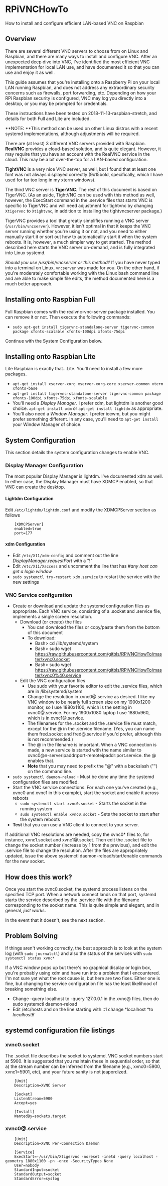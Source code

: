 # RPiVNCHowTo

How to install and configure efficient LAN-based VNC on Raspbian

## Overview

There are several different VNC servers to choose from on Linux and Raspbian, and there are many ways to install and configure VNC. After an unexpected deep dive into VNC, I've identified the most efficient VNC implementation for local LAN use, and have documented it so that you can use and enjoy it as well.

This guide assumes that you're installing onto a Raspberry Pi on your local LAN running Raspbian, and does not address any extraordinary security concerns such as firewalls, port forwarding, etc. Depending on how your RPi Raspbian security is configured, VNC may log you directly into a desktop, or you may be prompted for credentials.

These instructions have been tested on 2018-11-13-raspbian-stretch, and details for both Full and Lite are included.

**NOTE: **This method can be used on other Linux distros with a recent systemd implementations, although adjustments will be required.

There are (at least) 3 different VNC servers provided with Raspbian. **RealVNC** provides a cloud-based solution, and is quite elegant. However, it may require that you have an account with the RealVNC service in the cloud. This may be a bit over-the-top for a LAN-based configuration.

**TightVNC** is a very nice VNC server, as well, but I found that at least one font was not always displayed correctly (9x15bold, specifically, which I have used for far too long in my xterm windows).

The third VNC server is **TigerVNC**. The rest of this document is based on TigerVNC. (As an aside, TightVNC can be used with this method as well, however, the ExecStart command in the .service files that starts VNC is specific to TigerVNC and will need adjustment for tightvnc by changing `Xtigervnc` to `Xtightvnc`, in addition to installing the tightvncserver package.)

TigerVNC provides a tool that greatly simplifies running a VNC server (`/usr/bin/vncserver`). However, it isn't optimal in that it keeps the VNC server running whether you're using it or not, and you need to either manually start it or sort out how to automaticallly start it when the system reboots. It is, however, a much simpler way to get started. The method      described here starts the VNC server on-demand, and is fully integrated into Linux systemd.

*Should you use /usr/bin/vncserver or this method?* If you have never typed into a terminal on Linux, `vncserver` was made for you. On the other hand, if you're moderately comfortable working with the Linux bash command line and are able to make simple file edits, the method documented here is a much better approach. 

## Installing onto Raspbian Full

Full Raspbian comes with the realvnc-vnc-server package installed. You can remove it or not. Then execute the following commands:

* `sudo apt-get install tigervnc-standalone-server tigervnc-common package xfonts-scalable xfonts-100dpi xfonts-75dpi`

Continue with the System Configuration below.

## Installing onto Raspbian Lite

Lite Raspbian is exactly that...Lite. You'll need to install a few more packages. 

* `apt-get install xserver-xorg xserver-xorg-core xserver-common xterm xfonts-base`
* `apt-get install tigervnc-standalone-server tigervnc-common package xfonts-100dpi xfonts-75dpi xfonts-scalable`
* You'll need a *Display Manager*. I prefer xdm, but lightdm is another good choice. `apt-get install xdm` or `apt-get install lightdm` as appropriate.
* You'll also need a *Window Manager*. I prefer icewm, but you might prefer something different. In any case, you'll need to `apt-get install` your Window Manager of choice.

## System Configuration

This section details the system configuration changes to enable VNC.

### Display Manager Configuration

The most popular Display Manager is lightdm. I've documented xdm as well. In either case, the Display Manager must have XDMCP enabled, so that VNC can create the desktop.

#### Lightdm Configuration

Edit `/etc/lightdm/lightdm.conf` and modify the XDMCPServer section as follows

```
    [XDMCPServer]
    enabled=true
    port=177
```

#### xdm Configuration

* Edit `/etc/X11/xdm-config` and comment out the line *DisplayManager.requestPort* with a "!"
* Edit `/etc/X11/Xaccess` and uncomment the line that has *#any host can get a login window*
* `sudo systemctl try-restart xdm.service` to restart the service with the new settings

### VNC Service configuration

* Create or download and update the systemd configuration files as appropriate. Each VNC service, consisting of a .socket and .service file, implements a single screen resolution.
    * Download (or create) the files
        * You can download the files or copy/paste them from the bottom of this document
        * To download:
            * Bash> cd /lib/systemd/system
            * Bash> sudo wget https://raw.githubusercontent.com/gitbls/RPiVNCHowTo/master/xvnc0.socket
            * Bash> sudo wget https://raw.githubusercontent.com/gitbls/RPiVNCHowTo/master/xvnc0%40.service
    * Edit the VNC configuration files
        * Use sudo with your favorite editor to edit the .service files, which are in /lib/systemd/system
        * Change the resolution in xvnc0@.service as desired. I like my VNC window to be nearly full screen size on my 1900x1200 monitor, so I use 1880x1100, which is the setting in xvnc0@.service. For my 1900x1080 laptop I use 1880x960, which is in xvnc1@.service.
        * The filenames for the .socket and the .service file must match, except for the @ in the .service filename. (Yes, you can name them fred.socket and fred@.service if you'd prefer, although this is not recommended.)
        * The @ in the filename is important. When a VNC connection is made, a new service is started with the name similar to xvnc0@n-serveripaddr:port-remoteipaddr:port.service. the @ enables that.
        *  **Note** that you may need to prefix the "@" with a backslash ("\") on the command line.
* `sudo systemctl daemon-reload` - Must be done any time the systemd configuration files are modified.
* Start the VNC service connections. For each one you've created (e.g., xvnc0 and xvnc1 in this example), start the socket and enable it across reboots
    * `sudo systemctl start xvnc0.socket` - Starts the socket in the running system
    * `sudo systemctl enable xvnc0.socket` - Sets the socket to start after the system reboots
* **Test** that you can use a VNC client to connect to your server. 

If additional VNC resolutions are needed, copy the xvnc0* files to, for instance, xvnc1.socket and xvnc1@.socket. Then edit the .socket file to change the socket number (increase by 1 from the previous), and edit the .service file to change the resolution. After the files are appropriately updated, issue the above systemctl daemon-reload/start/enable commands for the new socket.

## How does this work?

Once you start the xvnc0.socket, the systemd process listens on the specified TCP port. When a network connect lands on that port, systemd starts the service described by the .service file with the filename corresponding to the socket name. This is quite simple and elegant, and in general, *just works*.

In the event that it doesn't, see the next section.

## Problem Solving

If things aren't working correctly, the best approach is to look at the system log (with `sudo journalctl`) and also the status of the services with `sudo systemctl status xvnc*`

If a VNC window pops up but there's no graphical display or login box, you're probably using xdm and have run into a problem that I encountered. I'm not sure yet what the root cause is, but here are two fixes. Either one is fine, but changing the service configuration file has the least likelihood of breaking something else.

* Change -query localhost to -query 127.0.0.1 in the xvnc@ files, then do sudo systemctl daemon-reload
* Edit /etc/hosts and on the line starting with ::1 change *localhost *to *localhost6*

## systemd configuration file listings

### xvnc0.socket

The .socket file describes the socket to systemd. VNC socket numbers start at 5900. It is suggested that you maintain these in sequential order, so that a) the stream number can be inferred from the filename (e.g., xvnc0=5900, xvnc1=5901, etc), and your future sanity is not jeapordized.

```
    [Unit]
    Description=XVNC Server
    
    [Socket]
    ListenStream=5900
    Accept=yes
    
    [Install]
    WantedBy=sockets.target
```

### xvnc0@.service

```
    [Unit]
    Description=XVNC Per-Connection Daemon
    
    [Service]
    ExecStart=-/usr/bin/Xtigervnc -noreset -inetd -query localhost -geometry 1880x1100 -pn -once -SecurityTypes None
    User=nobody
    StandardInput=socket
    StandardOutput=socket
    StandardError=syslog
```

